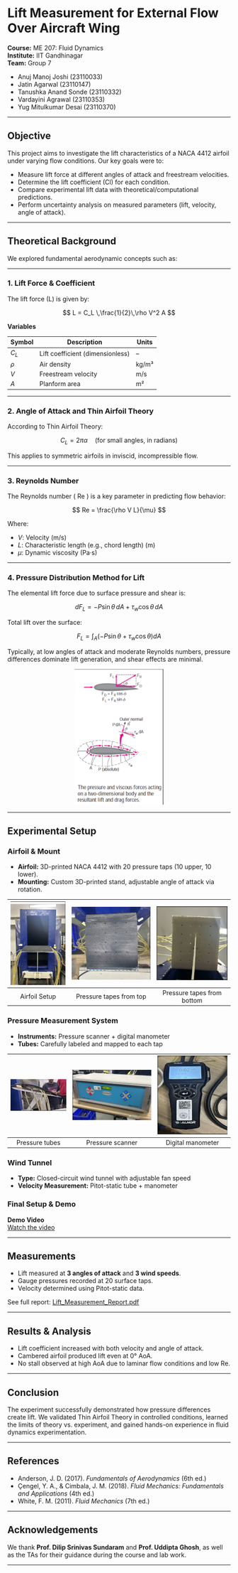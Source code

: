 # Lift Measurement for External Flow Over Aircraft Wing

**Course:** ME 207: Fluid Dynamics  
**Institute:** IIT Gandhinagar  
**Team:** Group 7  
- Anuj Manoj Joshi (23110033)  
- Jatin Agarwal (23110147)  
- Tanushka Anand Sonde (23110332)  
- Vardayini Agrawal (23110353)  
- Yug Mitulkumar Desai (23110370)

---

## Objective

This project aims to investigate the lift characteristics of a NACA 4412 airfoil under varying flow conditions. Our key goals were to:

- Measure lift force at different angles of attack and freestream velocities.
- Determine the lift coefficient (Cl) for each condition.
- Compare experimental lift data with theoretical/computational predictions.
- Perform uncertainty analysis on measured parameters (lift, velocity, angle of attack).

---

## Theoretical Background

We explored fundamental aerodynamic concepts such as:

---

### 1. Lift Force & Coefficient

The lift force \(L\) is given by:

$$
L = C_L \,\frac{1}{2}\,\rho V^2 A
$$

**Variables**

| Symbol     | Description                     | Units   |
|------------|---------------------------------|---------|
| $C_L$      | Lift coefficient (dimensionless) | –       |
| $\rho$     | Air density                      | kg/m³   |
| $V$        | Freestream velocity              | m/s     |
| $A$        | Planform area                    | m²      |


---

### 2. Angle of Attack and Thin Airfoil Theory

According to Thin Airfoil Theory:

$$
C_L = 2\pi \alpha \quad \text{(for small angles, in radians)}
$$

This applies to symmetric airfoils in inviscid, incompressible flow.

---

### 3. Reynolds Number

The Reynolds number \( Re \) is a key parameter in predicting flow behavior:

$$
Re = \frac{\rho V L}{\mu}
$$

Where:
- $V$: Velocity (m/s)  
- $L$: Characteristic length (e.g., chord length) (m)  
- $\mu$: Dynamic viscosity (Pa·s)

---

### 4. Pressure Distribution Method for Lift

The elemental lift force due to surface pressure and shear is:

$$
dF_L = -P \sin \theta \, dA + \tau_w \cos \theta \, dA
$$

Total lift over the surface:

$$
F_L = \int_A \left( -P \sin \theta + \tau_w \cos \theta \right) dA
$$

Typically, at low angles of attack and moderate Reynolds numbers, pressure differences dominate lift generation, and shear effects are minimal.

<div style="text-align: center;">
  <img src="Fig_1.png" alt="Theoretical image" style="width:200px;">
</div>


---


## Experimental Setup

### Airfoil & Mount
- **Airfoil:** 3D-printed NACA 4412 with 20 pressure taps (10 upper, 10 lower).
- **Mounting:** Custom 3D-printed stand, adjustable angle of attack via rotation.

| ![](Fig_2.png) | ![](Fig_4.png) | ![](Fig_5.png) |
|:--------------------:|:--------------------:|:--------------------:|
| Airfoil Setup            | Pressure tapes from top            | Pressure tapes from bottom            |


### Pressure Measurement System
- **Instruments:** Pressure scanner + digital manometer
- **Tubes:** Carefully labeled and mapped to each tap

| ![](Pressure_tubes.png) | ![](Pressure_scanner.png) | ![](Digital_manometer.png) |
|:--------------------:|:--------------------:|:--------------------:|
| Pressure tubes            | Pressure scanner           | Digital manometer            |

### Wind Tunnel
- **Type:** Closed-circuit wind tunnel with adjustable fan speed
- **Velocity Measurement:** Pitot-static tube + manometer

### Final Setup & Demo

**Demo Video**  
[Watch the video](Project_video.mp4)

---

## Measurements

- Lift measured at **3 angles of attack** and **3 wind speeds**.
- Gauge pressures recorded at 20 surface taps.
- Velocity determined using Pitot-static data.

See full report: [Lift_Measurement_Report.pdf](./Lift_Measurement_Report.pdf)

---

## Results & Analysis

- Lift coefficient increased with both velocity and angle of attack.
- Cambered airfoil produced lift even at 0° AoA.
- No stall observed at high AoA due to laminar flow conditions and low Re.

---

## Conclusion

The experiment successfully demonstrated how pressure differences create lift. We validated Thin Airfoil Theory in controlled conditions, learned the limits of theory vs. experiment, and gained hands-on experience in fluid dynamics experimentation.

---

## References

- Anderson, J. D. (2017). *Fundamentals of Aerodynamics* (6th ed.)
- Çengel, Y. A., & Cimbala, J. M. (2018). *Fluid Mechanics: Fundamentals and Applications* (4th ed.)
- White, F. M. (2011). *Fluid Mechanics* (7th ed.)

---

## Acknowledgements

We thank **Prof. Dilip Srinivas Sundaram** and **Prof. Uddipta Ghosh**, as well as the TAs for their guidance during the course and lab work.

---
